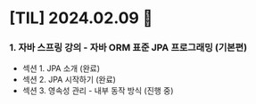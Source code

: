# [TIL] 2024.02.09 📘

### 1. 자바 스프링 강의 - 자바 ORM 표준 JPA 프로그래밍 (기본편)
* 섹션 1. JPA 소개 (완료)
* 섹션 2. JPA 시작하기 (완료)
* 섹션 3. 영속성 관리 - 내부 동작 방식 (진행 중)

